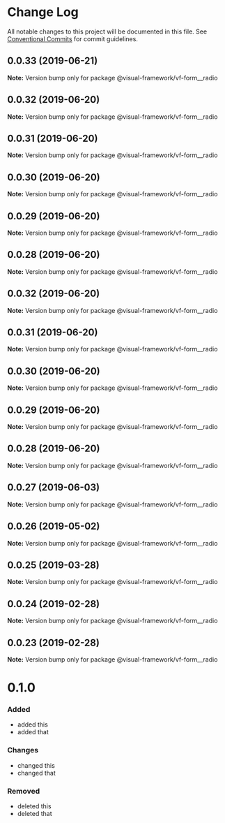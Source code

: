 # Change Log

All notable changes to this project will be documented in this file.
See [Conventional Commits](https://conventionalcommits.org) for commit guidelines.

## 0.0.33 (2019-06-21)

**Note:** Version bump only for package @visual-framework/vf-form__radio





## 0.0.32 (2019-06-20)

**Note:** Version bump only for package @visual-framework/vf-form__radio





## 0.0.31 (2019-06-20)

**Note:** Version bump only for package @visual-framework/vf-form__radio





## 0.0.30 (2019-06-20)

**Note:** Version bump only for package @visual-framework/vf-form__radio





## 0.0.29 (2019-06-20)

**Note:** Version bump only for package @visual-framework/vf-form__radio





## 0.0.28 (2019-06-20)

**Note:** Version bump only for package @visual-framework/vf-form__radio





## 0.0.32 (2019-06-20)

**Note:** Version bump only for package @visual-framework/vf-form__radio





## 0.0.31 (2019-06-20)

**Note:** Version bump only for package @visual-framework/vf-form__radio





## 0.0.30 (2019-06-20)

**Note:** Version bump only for package @visual-framework/vf-form__radio





## 0.0.29 (2019-06-20)

**Note:** Version bump only for package @visual-framework/vf-form__radio





## 0.0.28 (2019-06-20)

**Note:** Version bump only for package @visual-framework/vf-form__radio





## 0.0.27 (2019-06-03)

**Note:** Version bump only for package @visual-framework/vf-form__radio





## 0.0.26 (2019-05-02)

**Note:** Version bump only for package @visual-framework/vf-form__radio





## 0.0.25 (2019-03-28)

**Note:** Version bump only for package @visual-framework/vf-form__radio





## 0.0.24 (2019-02-28)

**Note:** Version bump only for package @visual-framework/vf-form__radio





## 0.0.23 (2019-02-28)

**Note:** Version bump only for package @visual-framework/vf-form__radio





# 0.1.0

### Added
- added this
- added that

### Changes

- changed this
- changed that

### Removed

- deleted this
- deleted that
